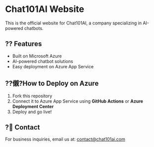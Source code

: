 ﻿# Chat101AI Website

This is the official website for Chat101AI, a company specializing in AI-powered chatbots.

## ?? Features
- Built on Microsoft Azure
- AI-powered chatbot solutions
- Easy deployment on Azure App Service

## ??儭?How to Deploy on Azure
1. Fork this repository
2. Connect it to Azure App Service using **GitHub Actions** or **Azure Deployment Center**
3. Deploy and go live!

## ? Contact
For business inquiries, email us at: contact@chat101ai.com
